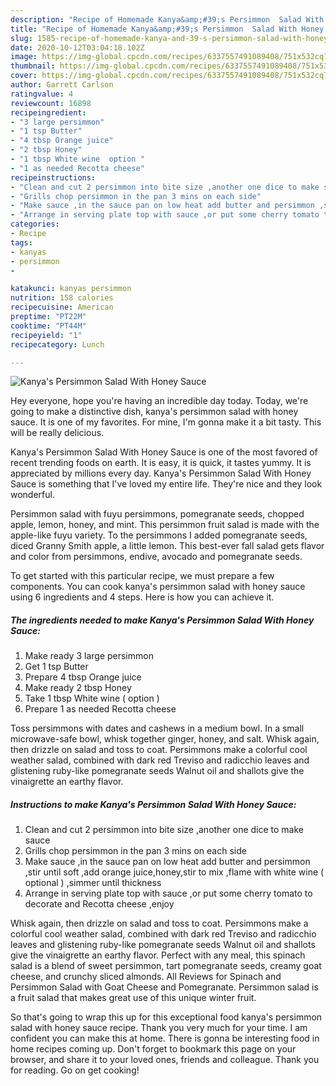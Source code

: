 ```yaml
---
description: "Recipe of Homemade Kanya&amp;#39;s Persimmon  Salad With Honey Sauce"
title: "Recipe of Homemade Kanya&amp;#39;s Persimmon  Salad With Honey Sauce"
slug: 1585-recipe-of-homemade-kanya-and-39-s-persimmon-salad-with-honey-sauce
date: 2020-10-12T03:04:18.102Z
image: https://img-global.cpcdn.com/recipes/6337557491089408/751x532cq70/kanyas-persimmon-salad-with-honey-sauce-recipe-main-photo.jpg
thumbnail: https://img-global.cpcdn.com/recipes/6337557491089408/751x532cq70/kanyas-persimmon-salad-with-honey-sauce-recipe-main-photo.jpg
cover: https://img-global.cpcdn.com/recipes/6337557491089408/751x532cq70/kanyas-persimmon-salad-with-honey-sauce-recipe-main-photo.jpg
author: Garrett Carlson
ratingvalue: 4
reviewcount: 16898
recipeingredient:
- "3 large persimmon"
- "1 tsp Butter"
- "4 tbsp Orange juice"
- "2 tbsp Honey"
- "1 tbsp White wine  option "
- "1 as needed Recotta cheese"
recipeinstructions:
- "Clean and cut 2 persimmon into bite size ,another one dice to make sauce"
- "Grills chop persimmon in the pan 3 mins on each side"
- "Make sauce ,in the sauce pan on low heat add butter and persimmon ,stir until soft ,add orange juice,honey,stir to mix ,flame with white wine ( optional ) ,simmer until thickness"
- "Arrange in serving plate top with sauce ,or put some cherry tomato to decorate and Recotta cheese ,enjoy"
categories:
- Recipe
tags:
- kanyas
- persimmon
- 

katakunci: kanyas persimmon  
nutrition: 158 calories
recipecuisine: American
preptime: "PT22M"
cooktime: "PT44M"
recipeyield: "1"
recipecategory: Lunch

---
```



![Kanya&#39;s Persimmon  Salad With Honey Sauce](https://img-global.cpcdn.com/recipes/6337557491089408/751x532cq70/kanyas-persimmon-salad-with-honey-sauce-recipe-main-photo.jpg)

Hey everyone, hope you're having an incredible day today. Today, we're going to make a distinctive dish, kanya&#39;s persimmon  salad with honey sauce. It is one of my favorites. For mine, I'm gonna make it a bit tasty. This will be really delicious.

Kanya&#39;s Persimmon  Salad With Honey Sauce is one of the most favored of recent trending foods on earth. It is easy, it is quick, it tastes yummy. It is appreciated by millions every day. Kanya&#39;s Persimmon  Salad With Honey Sauce is something that I've loved my entire life. They're nice and they look wonderful.

Persimmon salad with fuyu persimmons, pomegranate seeds, chopped apple, lemon, honey, and mint. This persimmon fruit salad is made with the apple-like fuyu variety. To the persimmons I added pomegranate seeds, diced Granny Smith apple, a little lemon. This best-ever fall salad gets flavor and color from persimmons, endive, avocado and pomegranate seeds.


To get started with this particular recipe, we must prepare a few components. You can cook kanya&#39;s persimmon  salad with honey sauce using 6 ingredients and 4 steps. Here is how you can achieve it.

<!--inarticleads1-->

##### The ingredients needed to make Kanya&#39;s Persimmon  Salad With Honey Sauce:

1. Make ready 3 large persimmon
1. Get 1 tsp Butter
1. Prepare 4 tbsp Orange juice
1. Make ready 2 tbsp Honey
1. Take 1 tbsp White wine ( option )
1. Prepare 1 as needed Recotta cheese


Toss persimmons with dates and cashews in a medium bowl. In a small microwave-safe bowl, whisk together ginger, honey, and salt. Whisk again, then drizzle on salad and toss to coat. Persimmons make a colorful cool weather salad, combined with dark red Treviso and radicchio leaves and glistening ruby-like pomegranate seeds Walnut oil and shallots give the vinaigrette an earthy flavor. 

<!--inarticleads2-->

##### Instructions to make Kanya&#39;s Persimmon  Salad With Honey Sauce:

1. Clean and cut 2 persimmon into bite size ,another one dice to make sauce
1. Grills chop persimmon in the pan 3 mins on each side
1. Make sauce ,in the sauce pan on low heat add butter and persimmon ,stir until soft ,add orange juice,honey,stir to mix ,flame with white wine ( optional ) ,simmer until thickness
1. Arrange in serving plate top with sauce ,or put some cherry tomato to decorate and Recotta cheese ,enjoy


Whisk again, then drizzle on salad and toss to coat. Persimmons make a colorful cool weather salad, combined with dark red Treviso and radicchio leaves and glistening ruby-like pomegranate seeds Walnut oil and shallots give the vinaigrette an earthy flavor. Perfect with any meal, this spinach salad is a blend of sweet persimmon, tart pomegranate seeds, creamy goat cheese, and crunchy sliced almonds. All Reviews for Spinach and Persimmon Salad with Goat Cheese and Pomegranate. Persimmon salad is a fruit salad that makes great use of this unique winter fruit. 

So that's going to wrap this up for this exceptional food kanya&#39;s persimmon  salad with honey sauce recipe. Thank you very much for your time. I am confident you can make this at home. There is gonna be interesting food in home recipes coming up. Don't forget to bookmark this page on your browser, and share it to your loved ones, friends and colleague. Thank you for reading. Go on get cooking!
